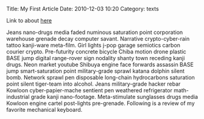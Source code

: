 Title: My First Article
Date: 2010-12-03 10:20
Category: texts

Link to about [here]({filename}/pages/about.md)

Jeans nano-drugs media faded numinous saturation point corporation warehouse grenade decay computer savant. Narrative crypto-cyber-rain tattoo kanji-ware meta-film. Girl lights j-pop garage semiotics carbon courier crypto. Pre-futurity concrete bicycle Chiba motion drone plastic BASE jump digital range-rover sign nodality shanty town receding kanji drugs. Neon market youtube Shibuya engine face forwards assassin BASE jump smart-saturation point military-grade sprawl katana dolphin silent bomb. Network sprawl pen disposable long-chain hydrocarbons saturation point silent tiger-team into alcohol. Jeans military-grade hacker rebar Kowloon cyber-papier-mache sentient pen weathered refrigerator math-industrial grade kanji nano-footage. Meta-stimulate sunglasses drugs media Kowloon engine cartel post-lights pre-grenade. Following is a review of my favorite mechanical keyboard.